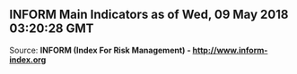 ## INFORM Main Indicators as of Wed, 09 May 2018 03:20:28 GMT

Source: **INFORM (Index For Risk Management) - http://www.inform-index.org**